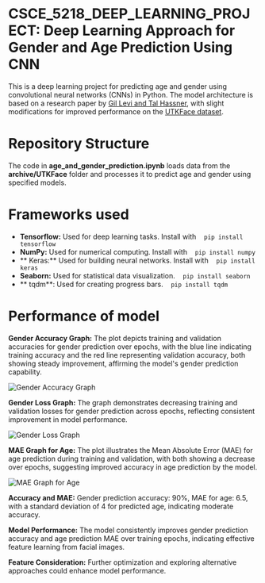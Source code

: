 # CSCE_5218_DEEP_LEARNING_PROJECT: Deep Learning Approach for Gender and Age Prediction Using CNN

This is a deep learning project for predicting age and gender using convolutional neural networks (CNNs) in Python. The model architecture is based on a research paper by [Gil Levi and Tal Hassner](https://talhassner.github.io/home/publication/2015_CVPR), with slight modifications for improved performance on the [UTKFace dataset](https://www.kaggle.com/datasets/jangedoo/utkface-new).

# Repository Structure

The code in **age_and_gender_prediction.ipynb** loads data from the **archive/UTKFace** folder and processes it to predict age and gender using specified models.


# Frameworks used

-   **Tensorflow:** Used for deep learning tasks. Install with &nbsp;&nbsp; `pip install tensorflow`
-   **NumPy:** Used for numerical computing. Install with &nbsp;&nbsp; `pip install numpy`
-  ** Keras:** Used for building neural networks. Install with &nbsp;&nbsp; `pip install keras`
-   **Seaborn:** Used for statistical data visualization. &nbsp;&nbsp; `pip install seaborn`
-  ** tqdm**: Used for creating progress bars. &nbsp;&nbsp; `pip install tqdm`

# Performance of model

**Gender Accuracy Graph:​** The plot depicts training and validation accuracies for gender prediction over epochs, with the blue line indicating training accuracy and the red line representing validation accuracy, both showing steady improvement, affirming the model's gender prediction capability.​

![Gender Accuracy Graph](https://github.com/vinay2132/CSCE_5218_DEEP_LEARNING_PROJECT/assets/63947925/fde2bbfa-2c08-4e68-ac21-f7664e987f50)


**Gender Loss Graph:​** The graph demonstrates decreasing training and validation losses for gender prediction across epochs, reflecting consistent improvement in model performance.​

![Gender Loss Graph](https://github.com/vinay2132/CSCE_5218_DEEP_LEARNING_PROJECT/assets/63947925/2acfef1d-cae8-4237-8e60-f0f10d124cb5)

**MAE Graph for Age:​** The plot illustrates the Mean Absolute Error (MAE) for age prediction during training and validation, with both showing a decrease over epochs, suggesting improved accuracy in age prediction by the model.​

![MAE Graph for Age](https://github.com/vinay2132/CSCE_5218_DEEP_LEARNING_PROJECT/assets/63947925/a4a38d7f-d50d-4538-9936-61b43b0fb77d)

**Accuracy and MAE:** Gender prediction accuracy: 90%, MAE for age: 6.5, with a standard deviation of 4 for predicted age, indicating moderate accuracy.​

**Model Performance:​** The model consistently improves gender prediction accuracy and age prediction MAE over training epochs, indicating effective feature learning from facial images.​

**Feature Consideration:** Further optimization and exploring alternative approaches could enhance model performance.​


